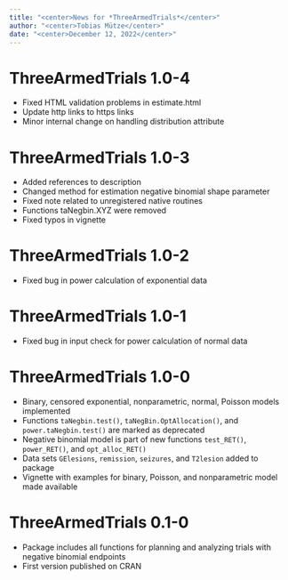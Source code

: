 ```yaml
---
title: "<center>News for *ThreeArmedTrials*</center>"
author: "<center>Tobias Mütze</center>"
date: "<center>December 12, 2022</center>"
---
```


# ThreeArmedTrials 1.0-4
* Fixed HTML validation problems in estimate.html
* Update http links to https links
* Minor internal change on handling distribution attribute

# ThreeArmedTrials 1.0-3
* Added references to description
* Changed method for estimation negative binomial shape parameter
* Fixed note related to unregistered native routines
* Functions taNegbin.XYZ were removed 
* Fixed typos in vignette

# ThreeArmedTrials 1.0-2
* Fixed bug in power calculation of exponential data

# ThreeArmedTrials 1.0-1
* Fixed bug in input check for power calculation of normal data

# ThreeArmedTrials 1.0-0

* Binary, censored exponential, nonparametric, normal, Poisson models implemented
* Functions `taNegbin.test()`, `taNegBin.OptAllocation()`, and `power.taNegbin.test()` are marked as deprecated
* Negative binomial model is part of new functions `test_RET()`, `power_RET()`, and `opt_alloc_RET()`
* Data sets `GElesions`, `remission`, `seizures`, and `T2lesion` added to package
* Vignette with examples for binary, Poisson, and nonparametric model made available

# ThreeArmedTrials 0.1-0

* Package includes all functions for planning and analyzing trials with negative binomial endpoints
* First version published on CRAN

